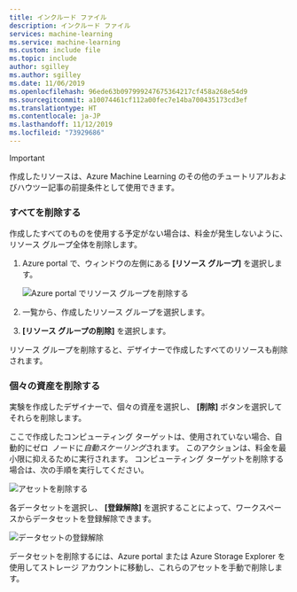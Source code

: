 ```yaml
---
title: インクルード ファイル
description: インクルード ファイル
services: machine-learning
ms.service: machine-learning
ms.custom: include file
ms.topic: include
author: sgilley
ms.author: sgilley
ms.date: 11/06/2019
ms.openlocfilehash: 96ede63b097999247675364217cf458a268e54d9
ms.sourcegitcommit: a10074461cf112a00fec7e14ba700435173cd3ef
ms.translationtype: HT
ms.contentlocale: ja-JP
ms.lasthandoff: 11/12/2019
ms.locfileid: "73929686"
---
```

>[!IMPORTANT]
>作成したリソースは、Azure Machine Learning のその他のチュートリアルおよびハウツー記事の前提条件として使用できます。

### <a name="delete-everything"></a>すべてを削除する

作成したすべてのものを使用する予定がない場合は、料金が発生しないように、リソース グループ全体を削除します。

1. Azure portal で、ウィンドウの左側にある **[リソース グループ]** を選択します。
 
   ![Azure portal でリソース グループを削除する](./media/aml-ui-cleanup/delete-resources.png)

1. 一覧から、作成したリソース グループを選択します。

1. **[リソース グループの削除]** を選択します。

リソース グループを削除すると、デザイナーで作成したすべてのリソースも削除されます。 

### <a name="delete-individual-assets"></a>個々の資産を削除する

実験を作成したデザイナーで、個々の資産を選択し、 **[削除]** ボタンを選択してそれらを削除します。

ここで作成したコンピューティング ターゲットは、使用されていない場合、自動的にゼロ  ノードに*自動スケーリング*されます。 このアクションは、料金を最小限に抑えるために実行されます。 コンピューティング ターゲットを削除する場合は、次の手順を実行してください。

![アセットを削除する](./media/aml-ui-cleanup/delete-asset.png)

各データセットを選択し、 **[登録解除]** を選択することによって、ワークスペースからデータセットを登録解除できます。

![データセットの登録解除](./media/aml-ui-cleanup/unregister-dataset.png)

データセットを削除するには、Azure portal または Azure Storage Explorer を使用してストレージ アカウントに移動し、これらのアセットを手動で削除します。


